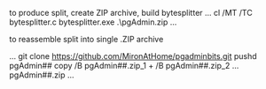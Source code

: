 to produce split, create ZIP archive, build bytesplitter
...
cl /MT /TC bytesplitter.c
bytesplitter.exe .\pgAdmin.zip
...

to reassemble split into single .ZIP archive

...
git clone https://github.com/MironAtHome/pgadminbits.git
pushd pgAdmin##
copy /B pgAdmin##.zip_1 + /B pgAdmin##.zip_2 ... pgAdmin##.zip
...
